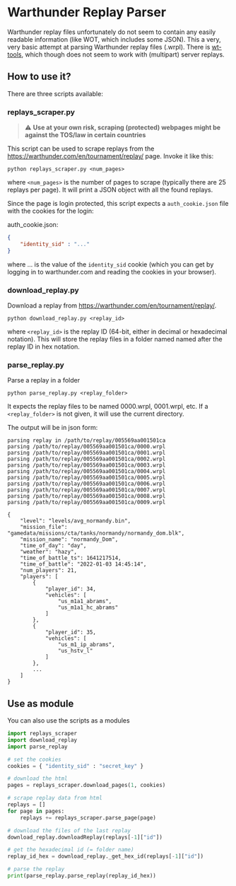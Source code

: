 # Warthunder Replay Parser
Warthunder replay files unfortunately do not seem to contain any easily readable information (like WOT, which includes some JSON). This a very, very basic attempt at parsing Warthunder replay files (.wrpl). There is [wt-tools](https://github.com/klensy/wt-tools/), which though does not seem to work with (multipart) server replays.

## How to use it?

There are three scripts available:

### replays_scraper.py
> :warning: **Use at your own risk, scraping (protected) webpages might be against the TOS/law in certain countries**

This script can be used to scrape replays from the https://warthunder.com/en/tournament/replay/ page. Invoke it like this:
```
python replays_scraper.py <num_pages>
```
where `<num_pages>` is the number of pages to scrape (typically there are 25 replays per page). It will print a JSON object with all the found replays.

Since the page is login protected, this script expects a `auth_cookie.json` file with the cookies for the login:

auth_cookie.json:
```json
{
	"identity_sid" : "..."
}
```
where ... is the value of the `identity_sid` cookie (which you can get by logging in to warthunder.com and reading the cookies in your browser).

### download_replay.py
Download a replay from https://warthunder.com/en/tournament/replay/.

```
python download_replay.py <replay_id>
```
where `<replay_id>` is the replay ID (64-bit, either in decimal or hexadecimal notation). This will store the replay files in a folder named named after the replay ID in hex notation.

### parse_replay.py
Parse a replay in a folder

```
python parse_replay.py <replay_folder>
```

It expects the replay files to be named 0000.wrpl, 0001.wrpl, etc. If a `<replay_folder>` is not given, it will use the current directory.

The output will be in json form:
```
parsing replay in /path/to/replay/005569aa001501ca
parsing /path/to/replay/005569aa001501ca/0000.wrpl
parsing /path/to/replay/005569aa001501ca/0001.wrpl
parsing /path/to/replay/005569aa001501ca/0002.wrpl
parsing /path/to/replay/005569aa001501ca/0003.wrpl
parsing /path/to/replay/005569aa001501ca/0004.wrpl
parsing /path/to/replay/005569aa001501ca/0005.wrpl
parsing /path/to/replay/005569aa001501ca/0006.wrpl
parsing /path/to/replay/005569aa001501ca/0007.wrpl
parsing /path/to/replay/005569aa001501ca/0008.wrpl
parsing /path/to/replay/005569aa001501ca/0009.wrpl

{
    "level": "levels/avg_normandy.bin",
    "mission_file": "gamedata/missions/cta/tanks/normandy/normandy_dom.blk",
    "mission_name": "normandy_Dom",
    "time_of_day": "day",
    "weather": "hazy",
    "time_of_battle_ts": 1641217514,
    "time_of_battle": "2022-01-03 14:45:14",
    "num_players": 21,
    "players": [
        {
            "player_id": 34,
            "vehicles": [
                "us_m1a1_abrams",
                "us_m1a1_hc_abrams"
            ]
        },
        {
            "player_id": 35,
            "vehicles": [
                "us_m1_ip_abrams",
                "us_hstv_l"
            ]
        },
        ...
    ]
}
```

## Use as module
You can also use the scripts as a modules
```python
import replays_scraper
import download_replay
import parse_replay

# set the cookies
cookies = { "identity_sid" : "secret_key" }

# download the html
pages = replays_scraper.download_pages(1, cookies)

# scrape replay data from html
replays = []
for page in pages:
	replays += replays_scraper.parse_page(page)

# download the files of the last replay
download_replay.downloadReplay(replays[-1]["id"])

# get the hexadecimal id (= folder name)
replay_id_hex = download_replay._get_hex_id(replays[-1]["id"])

# parse the replay
print(parse_replay.parse_replay(replay_id_hex))
```
